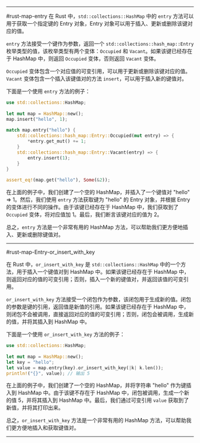 
---
#rust-map-entry
在 Rust 中，`std::collections::HashMap` 中的 `entry` 方法可以用于获取一个指定键的 Entry 对象，Entry 对象可以用于插入、更新或删除该键对应的值。  
  
`entry` 方法接受一个键作为参数，返回一个 `std::collections::hash_map::Entry` 枚举类型的值，该枚举类型有两个变体：`Occupied` 和 `Vacant`。如果该键已经存在于 HashMap 中，则返回 `Occupied` 变体，否则返回 `Vacant` 变体。  
  
`Occupied` 变体包含一个对应值的可变引用，可以用于更新或删除该键对应的值。`Vacant` 变体包含一个插入该键值对的方法 `insert`，可以用于插入新的键值对。  
  
下面是一个使用 `entry` 方法的例子：  
  
```rust  
use std::collections::HashMap;  
  
let mut map = HashMap::new();  
map.insert("hello", 1);  
  
match map.entry("hello") {  
	std::collections::hash_map::Entry::Occupied(mut entry) => {  
		*entry.get_mut() += 1;  
	}  
	std::collections::hash_map::Entry::Vacant(entry) => {  
		entry.insert(1);  
	}  
}  
  
assert_eq!(map.get("hello"), Some(&2));  
```  
  
在上面的例子中，我们创建了一个空的 HashMap，并插入了一个键值对 "hello" => 1。然后，我们使用 `entry` 方法获取键为 "hello" 的 Entry 对象，并根据 Entry 的变体进行不同的操作。由于该键已经存在于 HashMap 中，我们获取到了 `Occupied` 变体，将对应值加 1。最后，我们断言该键对应的值为 2。  
  
总之，`entry` 方法是一个非常有用的 HashMap 方法，可以帮助我们更方便地插入、更新或删除键值对。

---

#rust-map-Entry-or_insert_with_key

在 Rust 中，`or_insert_with_key` 是 `std::collections::HashMap` 中的一个方法，用于插入一个键值对到 HashMap 中。如果该键已经存在于 HashMap 中，则返回对应的值的可变引用；否则，插入一个新的键值对，并返回该值的可变引用。  
  
`or_insert_with_key` 方法接受一个闭包作为参数，该闭包用于生成新的值。闭包的参数是键的引用，返回值是新值的引用。如果该键已经存在于 HashMap 中，则闭包不会被调用，直接返回对应的值的可变引用；否则，闭包会被调用，生成新的值，并将其插入到 HashMap 中。  
  
下面是一个使用 `or_insert_with_key` 方法的例子：  
  
```rust  
use std::collections::HashMap;  
  
let mut map = HashMap::new();  
let key = "hello";  
let value = map.entry(key).or_insert_with_key(|k| k.len());  
println!("{}", value); // 输出 5  
```  
  
在上面的例子中，我们创建了一个空的 HashMap，并将字符串 "hello" 作为键插入到 HashMap 中。由于该键不存在于 HashMap 中，闭包被调用，生成一个新的值 5，并将其插入到 HashMap 中。最后，我们通过可变引用 `value` 获取到了新值，并将其打印出来。  
  
总之，`or_insert_with_key` 方法是一个非常有用的 HashMap 方法，可以帮助我们更方便地插入和获取键值对。

---

